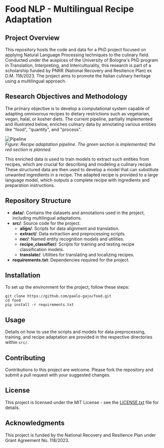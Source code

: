 # Food NLP - Multilingual Recipe Adaptation

## Project Overview
This repository hosts the code and data for a PhD project focused on applying Natural Language Processing techniques to the culinary field. Conducted under the auspices of the University of Bologna's PhD program in Translation, Interpreting, and Interculturality, this research is part of a scholarship funded by PNRR (National Recovery and Resilience Plan) ex D.M. 118/2023. The project aims to promote the Italian culinary heritage using a multilingual approach.

## Research Objectives and Methodology
The primary objective is to develop a computational system capable of adapting omnivorous recipes to dietary restrictions such as vegetarian, vegan, halal, or kosher diets. The current pipeline, partially implemented and illustrated below, enriches culinary data by annotating various entities like "food", "quantity", and "process".

![Pipeline](data/path_to_image/project_pipeline.png)  
*Figure: Recipe adaptation pipeline. The green section is implemented; the red section is planned.*

This enriched data is used to train models to extract such entities from recipes, which are crucial for describing and modeling a culinary recipe. These structured data are then used to develop a model that can substitute unwanted ingredients in a recipe. The adapted recipe is provided to a large language model, which outputs a complete recipe with ingredients and preparation instructions.

## Repository Structure
- **data/**: Contains the datasets and annotations used in the project, including multilingual adaptations.
- **src/**: Source code for the project.
  - **align/**: Scripts for data alignment and translation.
  - **extract/**: Data extraction and preprocessing scripts.
  - **ner/**: Named entity recognition models and utilities.
  - **recipe_classifier/**: Scripts for training and testing recipe classification models.
  - **translate/**: Utilities for translating and localizing recipes.
- **requirements.txt**: Dependencies required for the project.

## Installation
To set up the environment for the project, follow these steps:
```
git clone https://github.com/paolo-gajo/food.git
cd food
pip install -r requirements.txt
```

## Usage
Details on how to use the scripts and models for data preprocessing, training, and recipe adaptation are provided in the respective directories within `src/`.

## Contributing
Contributions to this project are welcome. Please fork the repository and submit a pull request with your suggested changes.

## License
This project is licensed under the MIT License - see the [LICENSE.txt](LICENSE.txt) file for details.

## Acknowledgments
This project is funded by the National Recovery and Resilience Plan under Grant Agreement No. 118/2023.
